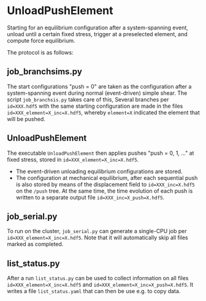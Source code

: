 # UnloadPushElement

Starting for an equilibrium configuration after a system-spanning
event, unload until a certain fixed stress, trigger
at a preselected element,
and compute force equilibrium.

The protocol is as follows:

## job_branchsims.py

The start configurations "push = 0" are taken as the configuration after
a system-spanning event during normal (event-driven) simple shear.
The script `job_branchsis.py` takes care of this,
Several branches per `id=XXX.hdf5` with the same starting configuration
are made in  the files `id=XXX_element=X_inc=X.hdf5`,
whereby `element=X` indicated the element that will be pushed.

## UnloadPushElement

The executable `UnloadPushElement` then applies pushes "push = 0, 1, ..."
at fixed stress, stored in `id=XXX_element=X_inc=X.hdf5`.

*   The event-driven unloading equilibrium configurations are stored.
*   The configuration at mechanical equilibrium, after each sequential push
    is also stored by means of the displacement field to `id=XXX_inc=X.hdf5`
    on the `/push` tree.
    At the same time, the time evolution of each push is written to
    a separate output file `id=XXX_inc=X_push=X.hdf5`.

## job_serial.py

To run on the cluster, `job_serial.py` can generate a single-CPU
job per `id=XXX_element=X_inc=X.hdf5`.
Note that it will automatically skip all files marked as
completed.

## list_status.py

After a run `list_status.py` can be used to collect information
on all files `id=XXX_element=X_inc=X.hdf5` and `id=XXX_element=X_inc=X_push=X.hdf5`.
It writes a file `list_status.yaml` that can then be use e.g.
to copy data.
